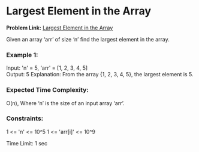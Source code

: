# Largest Element in the Array
**Problem Link:** [Largest Element in the Array](https://www.codingninjas.com/studio/problems/largest-element-in-the-array-largest-element-in-the-array_5026279?utm_source=striver&utm_medium=website&utm_campaign=codestudio_a_zcourse)

Given an array ‘arr’ of size ‘n’ find the largest element in the array.

### Example 1:
Input: 'n' = 5, 'arr' = [1, 2, 3, 4, 5]  
Output: 5
Explanation: From the array {1, 2, 3, 4, 5}, the largest element is 5.  

### Expected Time Complexity:
O(n), Where ‘n’ is the size of an input array ‘arr’.

### Constraints:
1 <= 'n' <= 10^5
1 <= 'arr[i]' <= 10^9  

Time Limit: 1 sec